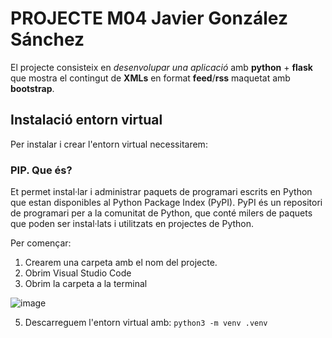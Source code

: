 # PROJECTE M04 Javier González Sánchez

El projecte consisteix en *desenvolupar una aplicació* amb **python** + **flask** que mostra el contingut de **XMLs** en format **feed**/**rss** maquetat amb **bootstrap**.

## Instalació entorn virtual

Per instalar i crear l'entorn virtual necessitarem:

### PIP. Que és?

Et permet instal·lar i administrar paquets de programari escrits en Python que estan disponibles al Python Package Index (PyPI). PyPI és un repositori de programari per a la comunitat de Python, que conté milers de paquets que poden ser instal·lats i utilitzats en projectes de Python.

Per començar:

1. Crearem una carpeta amb el nom del projecte.
2. Obrim Visual Studio Code
3. Obrim la carpeta a la terminal

![image](https://github.com/jgonzalezs2024/projecteM04/assets/165821294/11d24f2a-cb9d-4fe9-aefd-0620f8801d1d)

5. Descarreguem l'entorn virtual amb: `python3 -m venv .venv`

